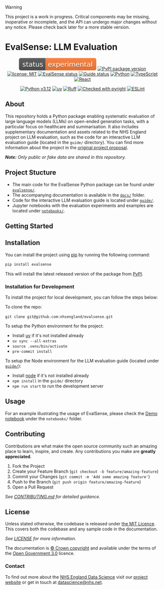 > [!WARNING]
> This project is a work in progress. Critical components may be missing, inoperative or incomplete, and the API can undergo major changes without any notice. Please check back later for a more stable version.

# EvalSense: LLM Evaluation

<div align="center">

[![status: experimental](https://github.com/GIScience/badges/raw/master/status/experimental.svg)](https://github.com/GIScience/badges#experimental)
[![PyPI package version](https://img.shields.io/pypi/v/evalsense)](https://pypi.org/project/evalsense/)
[![license: MIT](https://img.shields.io/badge/License-MIT-brightgreen)](https://github.com/nhsengland/evalsense/blob/main/LICENCE)
[![EvalSense status](https://github.com/nhsengland/evalsense/actions/workflows/evalsense.yml/badge.svg)](https://github.com/nhsengland/evalsense/actions/workflows/evalsense.yml)
[![Guide status](https://github.com/nhsengland/evalsense/actions/workflows/guide.yml/badge.svg)](https://github.com/nhsengland/evalsense/actions/workflows/guide.yml)
[![Python](https://img.shields.io/badge/Python-3776AB?logo=python&logoColor=fff)](https://www.python.org/)
[![TypeScript](https://img.shields.io/badge/TypeScript-3178C6?logo=typescript&logoColor=fff)](https://www.typescriptlang.org/)
[![React](https://img.shields.io/badge/-React-61DAFB?logo=react&logoColor=white&style=flat)](https://react.dev/)

</div>
<div align="center">

[![Python v3.12](https://img.shields.io/badge/python-3.12-blue)](https://www.python.org/downloads/)
[![uv](https://img.shields.io/endpoint?url=https://raw.githubusercontent.com/astral-sh/uv/main/assets/badge/v0.json)](https://github.com/astral-sh/uv)
[![Ruff](https://img.shields.io/endpoint?url=https://raw.githubusercontent.com/astral-sh/ruff/main/assets/badge/v2.json)](https://github.com/astral-sh/ruff)
[![Checked with pyright](https://microsoft.github.io/pyright/img/pyright_badge.svg)](https://microsoft.github.io/pyright/)
[![ESLint](https://img.shields.io/badge/ESLint-3A33D1?logo=eslint)](https://eslint.org/)

</div>

## About

This repository holds a Python package enabling systematic evaluation of large language models (LLMs) on open-ended generation tasks, with a particular focus on healthcare and summarisation. It also includes supplementary documentation and assets related to the NHS England project on LLM evaluation, such as the code for an interactive LLM evaluation guide (located in the `guide/` directory). You can find more information about the project in the [original project proposal](https://nhsx.github.io/nhsx-internship-projects/genai-eval/).

_**Note:** Only public or fake data are shared in this repository._

## Project Stucture

- The main code for the EvalSense Python package can be found under [`evalsense/`](https://github.com/nhsengland/evalsense/tree/main/evalsense).
- The accompanying documentation is available in the [`docs/`](https://github.com/nhsengland/evalsense/tree/main/docs) folder.
- Code for the interactive LLM evaluation guide is located under [`guide/`](https://github.com/nhsengland/evalsense/tree/main/guide).
- Jupyter notebooks with the evaluation experiments and examples are located under [`notebooks/`](https://github.com/nhsengland/evalsense/tree/main/notebooks).

## Getting Started

## Installation
You can install the project using [pip](https://pip.pypa.io/en/stable/) by running the following command:

```bash
pip install evalsense
```

This will install the latest released version of the package from [PyPI](https://pypi.org/project/evalsense/).

### Installation for Development

To install the project for local development, you can follow the steps below:

To clone the repo:

`git clone git@github.com:nhsengland/evalsense.git`

To setup the Python environment for the project:

- Install [uv](https://github.com/astral-sh/uv) if it's not installed already
- `uv sync --all-extras`
- `source .venv/bin/activate`
- `pre-commit install`

To setup the Node environment for the LLM evaluation guide (located under [`guide/`](https://github.com/nhsengland/evalsense/tree/main/guide)):

- Install [node](https://nodejs.org/en/download) if it's not installed already
- `npm install` in the `guide/` directory
- `npm run start` to run the development server

## Usage

For an example illustrating the usage of EvalSense, please check the [Demo notebook](https://github.com/nhsengland/evalsense/blob/main/notebooks/Demo.ipynb) under the `notebooks/` folder.

## Contributing

Contributions are what make the open source community such an amazing place to learn, inspire, and create. Any contributions you make are **greatly appreciated**.

1. Fork the Project
2. Create your Feature Branch (`git checkout -b feature/amazing-feature`)
3. Commit your Changes (`git commit -m 'Add some amazing feature'`)
4. Push to the Branch (`git push origin feature/amazing-feature`)
5. Open a Pull Request

_See [CONTRIBUTING.md](./CONTRIBUTING.md) for detailed guidance._

## License

Unless stated otherwise, the codebase is released under [the MIT Licence][mit].
This covers both the codebase and any sample code in the documentation.

_See [LICENSE](./LICENSE) for more information._

The documentation is [© Crown copyright][copyright] and available under the terms
of the [Open Government 3.0][ogl] licence.

[mit]: LICENCE
[copyright]: http://www.nationalarchives.gov.uk/information-management/re-using-public-sector-information/uk-government-licensing-framework/crown-copyright/
[ogl]: http://www.nationalarchives.gov.uk/doc/open-government-licence/version/3/

### Contact

To find out more about the [NHS England Data Science](https://nhsengland.github.io/datascience/) visit our [project website](https://nhsengland.github.io/datascience/our_work/) or get in touch at [datascience@nhs.net](mailto:datascience@nhs.net).

<!-- ### Acknowledgements -->

